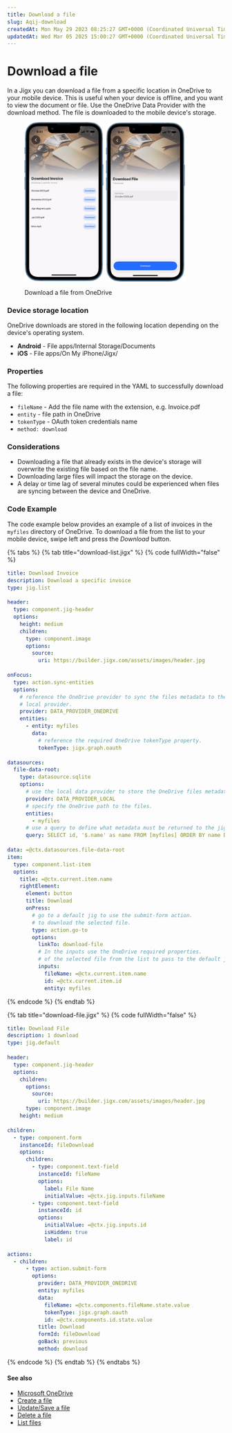 ```yaml
---
title: Download a file
slug: Aqij-download
createdAt: Mon May 29 2023 08:25:27 GMT+0000 (Coordinated Universal Time)
updatedAt: Wed Mar 05 2025 15:00:27 GMT+0000 (Coordinated Universal Time)
---
```


# Download a file

In a Jigx you can download a file from a specific location in OneDrive to your mobile device. This is useful when your device is offline, and you want to view the document or file. Use the OneDrive Data Provider with the download method. The file is downloaded to the mobile device's storage.

<figure><img src="../../../.gitbook/assets/OneDriveDownload.PNG" alt="Download a file from OneDrive" width="375"><figcaption><p>Download a file from OneDrive</p></figcaption></figure>

### Device storage location

OneDrive downloads are stored in the following location depending on the device's operating system.

* **Android** - File apps/Internal Storage/Documents
* **iOS** - File apps/On My iPhone/Jigx/

### Properties

The following properties are required in the YAML to successfully download a file:

* `fileName` - Add the file name with the extension, e.g. Invoice.pdf
* `entity` - file path in OneDrive
* `tokenType` - OAuth token credentials name
* `method: download`

### Considerations

* Downloading a file that already exists in the device's storage will overwrite the existing file based on the file name.
* Downloading large files will impact the storage on the device.
* A delay or time lag of several minutes could be experienced when files are syncing between the device and OneDrive.

### Code Example

The code example below provides an example of a list of invoices in the `myfiles` directory of OneDrive. To download a file from the list to your mobile device, swipe left and press the _Download_ button.

{% tabs %}
{% tab title="download-list.jigx" %}
{% code fullWidth="false" %}
```yaml
title: Download Invoice
description: Download a specific invoice
type: jig.list

header:
  type: component.jig-header
  options:
    height: medium
    children:
      type: component.image
      options:
        source:
          uri: https://builder.jigx.com/assets/images/header.jpg

onFocus:
  type: action.sync-entities
  options:
    # reference the OneDrive provider to sync the files metadata to the app
    # local provider.
    provider: DATA_PROVIDER_ONEDRIVE
    entities:
      - entity: myfiles
        data:
          # reference the required OneDrive tokenType property.
          tokenType: jigx.graph.oauth

datasources:
  file-data-root:
    type: datasource.sqlite
    options:
      # use the local data provider to store the OneDrive files metadata.
      provider: DATA_PROVIDER_LOCAL
      # specify the OneDrive path to the files.
      entities:
        - myfiles
      # use a query to define what metadata must be returned to the jig.
      query: SELECT id, '$.name' as name FROM [myfiles] ORDER BY name DESC

data: =@ctx.datasources.file-data-root
item:
  type: component.list-item
  options:
    title: =@ctx.current.item.name
    rightElement:
      element: button
      title: Download
      onPress:
        # go to a default jig to use the submit-form action.
        # to download the selected file.
        type: action.go-to
        options:
          linkTo: download-file
          # In the inputs use the OneDrive required properties.
          # of the selected file from the list to pass to the default jig.
          inputs:
            fileName: =@ctx.current.item.name
            id: =@ctx.current.item.id
            entity: myfiles
```
{% endcode %}
{% endtab %}

{% tab title="download-file.jigx" %}
{% code fullWidth="false" %}
```yaml
title: Download File
description: 1 download
type: jig.default

header:
  type: component.jig-header
  options:
    children:
      options:
        source:
          uri: https://builder.jigx.com/assets/images/header.jpg
      type: component.image
    height: medium

children:
  - type: component.form
    instanceId: fileDownload
    options:
      children:
        - type: component.text-field
          instanceId: fileName
          options:
            label: File Name
            initialValue: =@ctx.jig.inputs.fileName
        - type: component.text-field
          instanceId: id
          options:
            initialValue: =@ctx.jig.inputs.id
            isHidden: true
            label: id

actions:
  - children:
      - type: action.submit-form
        options:
          provider: DATA_PROVIDER_ONEDRIVE
          entity: myfiles
          data:
            fileName: =@ctx.components.fileName.state.value
            tokenType: jigx.graph.oauth
            id: =@ctx.components.id.state.value
          title: Download
          formId: fileDownload
          goBack: previous
          method: download
```
{% endcode %}
{% endtab %}
{% endtabs %}

#### See also

* [Microsoft OneDrive](https://docs.jigx.com/microsoft-onedrive)
* [Create a file](<Create a file.md>)
* [Update/Save a file](<Update_Save a file.md>)
* [Delete a file](<Delete a file.md>)
* [List files](<List files.md>)
